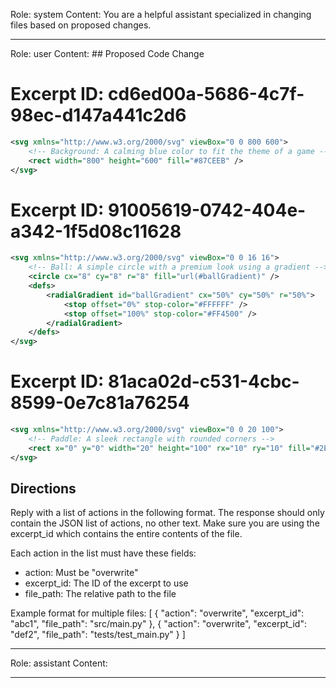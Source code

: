 Role: system
Content: You are a helpful assistant specialized in changing files based on proposed changes.
__________________
Role: user
Content: ## Proposed Code Change
# Excerpt ID: cd6ed00a-5686-4c7f-98ec-d147a441c2d6
```svg assets/svgs/background.svg
<svg xmlns="http://www.w3.org/2000/svg" viewBox="0 0 800 600">
    <!-- Background: A calming blue color to fit the theme of a game -->
    <rect width="800" height="600" fill="#87CEEB" />
</svg>
```

# Excerpt ID: 91005619-0742-404e-a342-1f5d08c11628
```svg assets/svgs/ball.svg
<svg xmlns="http://www.w3.org/2000/svg" viewBox="0 0 16 16">
    <!-- Ball: A simple circle with a premium look using a gradient -->
    <circle cx="8" cy="8" r="8" fill="url(#ballGradient)" />
    <defs>
        <radialGradient id="ballGradient" cx="50%" cy="50%" r="50%">
            <stop offset="0%" stop-color="#FFFFFF" />
            <stop offset="100%" stop-color="#FF4500" />
        </radialGradient>
    </defs>
</svg>
```

# Excerpt ID: 81aca02d-c531-4cbc-8599-0e7c81a76254
```svg assets/svgs/paddle.svg
<svg xmlns="http://www.w3.org/2000/svg" viewBox="0 0 20 100">
    <!-- Paddle: A sleek rectangle with rounded corners -->
    <rect x="0" y="0" width="20" height="100" rx="10" ry="10" fill="#2E8B57" />
</svg>
```

## Directions
Reply with a list of actions in the following format. The response should only contain the JSON list of actions, no other text.
Make sure you are using the excerpt_id which contains the entire contents of the file.

Each action in the list must have these fields:
- action: Must be "overwrite"
- excerpt_id: The ID of the excerpt to use
- file_path: The relative path to the file

Example format for multiple files:
[
    {
        "action": "overwrite",
        "excerpt_id": "abc1",
        "file_path": "src/main.py"
    },
    {
        "action": "overwrite",
        "excerpt_id": "def2",
        "file_path": "tests/test_main.py"
    }
]
__________________
Role: assistant
Content: 
__________________
